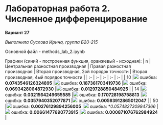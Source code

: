 # Лабораторная работа 2. Численное дифференцирование
**Вариант 27**

*Выполнила Суслова Ирина, группа Б20-215*

Основной файл - methods_lab_2.ipynb

Графики (синий - построенная функция, оранжевый - исходная):
| n | Центральная разностная производная | Правая разностная производная | Вторая производная, 2ой порядок точности | Вторая производная, 4ый порядок точности |
| :- | :- | :- | :- | :- |
| 10 |![](src/10_Central.png) ошибка: **0.0743546126324895** |![](src/10_Right.png) ошибка: **0.187361703419736** |![](src/10_Second_2.png) ошибка: **0.0693428064872930** |![](src/10_Second_4.png) ошибка: **0.0129728850484925** |
| 14 |![](src/14_Central.png) ошибка: **0.0321564249655585** |![](src/14_Right.png) ошибка: **0.170728198758813** |![](src/14_Second_2.png) ошибка: **0.0357940352077871** |![](src/14_Second_4.png) ошибка: **0.00593912865012047** |
| 50 |![](src/50_Central.png) ошибка: **0.00276129894256005** |![](src/50_Right.png) ошибка: **0.0574827309947366* |![](src/50_Second_2.png) ошибка: **0.00661477690773915** |![](src/50_Second_4.png) ошибка: **0.000871076762984924** |
